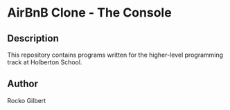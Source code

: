 # AirBnB Clone - The Console

## Description
This repository contains programs written for the higher-level programming track at Holberton School.

## Author
Rocko Gilbert
